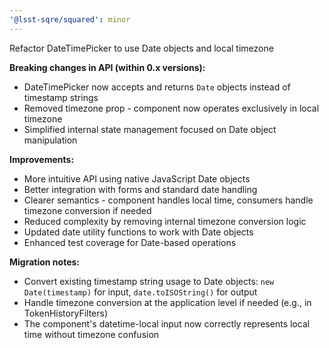 ```yaml
---
'@lsst-sqre/squared': minor
---
```


Refactor DateTimePicker to use Date objects and local timezone

**Breaking changes in API (within 0.x versions):**
- DateTimePicker now accepts and returns `Date` objects instead of timestamp strings
- Removed timezone prop - component now operates exclusively in local timezone
- Simplified internal state management focused on Date object manipulation

**Improvements:**
- More intuitive API using native JavaScript Date objects
- Better integration with forms and standard date handling
- Clearer semantics - component handles local time, consumers handle timezone conversion if needed
- Reduced complexity by removing internal timezone conversion logic
- Updated date utility functions to work with Date objects
- Enhanced test coverage for Date-based operations

**Migration notes:**
- Convert existing timestamp string usage to Date objects: `new Date(timestamp)` for input, `date.toISOString()` for output
- Handle timezone conversion at the application level if needed (e.g., in TokenHistoryFilters)
- The component's datetime-local input now correctly represents local time without timezone confusion
